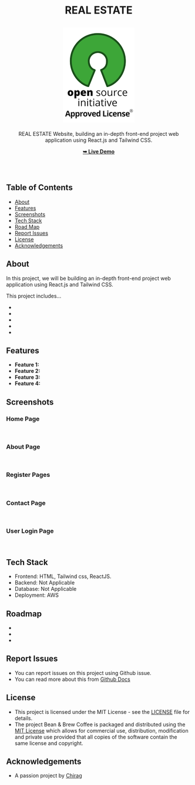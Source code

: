 <h1 align="center">REAL ESTATE</h1>

<div align="center">

<h2 align="center">
  <a href="LICENSE">
    <img src="https://github.com/SorcererChiragsingh/Project-Real-Estate-Website/blob/main/Images/MIT%20License.png" alt="MIT License" />
  </a>
</h2>

<p>REAL ESTATE Website, building an in-depth front-end project web application using React.js and Tailwind CSS.</p>

<a href="" target="_blank"><strong>➥ Live Demo</strong></a>

</div> <br/><br/>

## Table of Contents

- [About](#about)
- [Features](#features)
- [Screenshots](#screenshots)
- [Tech Stack](#tech-stack)
- [Road Map](#roadmap)
- [Report Issues](#report-issues)
- [License](#license)
- [Acknowledgements](#acknowledgements)

## About

In this project, we will be building an in-depth front-end project web application using React.js and Tailwind CSS. 

This project includes...

- 

- 

- 

- 

- 



## Features

- **Feature 1:** 
- **Feature 2:** 
- **Feature 3:** 
- **Feature 4:** 

## Screenshots

### Home Page
![]()

### About Page
![]()

### Register Pages
![]()

### Contact Page
![]()

### User Login Page
![]()


## Tech Stack

- Frontend: HTML,  Tailwind css, ReactJS.
- Backend: Not Applicable
- Database: Not Applicable
- Deployment: AWS


## Roadmap

 - 
 - 
 - 

 ## Report Issues
- You can report issues on this project using Github issue.
- You can read more about this from [Github Docs](https://docs.github.com/en/issues/tracking-your-work-with-issues/creating-an-issue)

## License

- This project is licensed under the MIT License - see the [LICENSE](https://github.com/SorcererChiragsingh/Project-Bean-Brew-Coffee-?tab=MIT-1-ov-file) file for details.
- The project Bean & Brew Coffee is packaged and distributed using the [MIT License](https://choosealicense.com/licenses/mit/) which allows for commercial use, distribution, modification and private use provided that all copies of the software contain the same license and copyright.

## Acknowledgements

- A passion project by [Chirag](www.linkedin.com/in/chirag-singh-148993279)